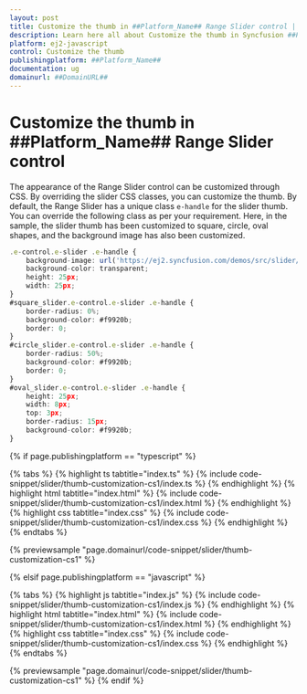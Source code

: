 ```yaml
---
layout: post
title: Customize the thumb in ##Platform_Name## Range Slider control | Syncfusion
description: Learn here all about Customize the thumb in Syncfusion ##Platform_Name## Range Slider control of Syncfusion Essential JS 2 and more.
platform: ej2-javascript
control: Customize the thumb 
publishingplatform: ##Platform_Name##
documentation: ug
domainurl: ##DomainURL##
---
```


# Customize the thumb in ##Platform_Name## Range Slider control

The appearance of the Range Slider control can be customized through CSS. By overriding the slider CSS classes, you can customize the thumb. By default, the Range Slider has a unique class `e-handle` for the slider thumb. You can override the following class as per your requirement. Here, in the sample, the slider thumb has been customized to square, circle, oval shapes, and the background image has also been customized.

```ts
.e-control.e-slider .e-handle {
    background-image: url('https://ej2.syncfusion.com/demos/src/slider/images/thumb.png');
    background-color: transparent;
    height: 25px;
    width: 25px;
}
#square_slider.e-control.e-slider .e-handle {
    border-radius: 0%;
    background-color: #f9920b;
    border: 0;
}
#circle_slider.e-control.e-slider .e-handle {
    border-radius: 50%;
    background-color: #f9920b;
    border: 0;
}
#oval_slider.e-control.e-slider .e-handle {
    height: 25px;
    width: 8px;
    top: 3px;
    border-radius: 15px;
    background-color: #f9920b;
}
```

{% if page.publishingplatform == "typescript" %}

 {% tabs %}
{% highlight ts tabtitle="index.ts" %}
{% include code-snippet/slider/thumb-customization-cs1/index.ts %}
{% endhighlight %}
{% highlight html tabtitle="index.html" %}
{% include code-snippet/slider/thumb-customization-cs1/index.html %}
{% endhighlight %}
{% highlight css tabtitle="index.css" %}
{% include code-snippet/slider/thumb-customization-cs1/index.css %}
{% endhighlight %}
{% endtabs %}

{% previewsample "page.domainurl/code-snippet/slider/thumb-customization-cs1" %}

{% elsif page.publishingplatform == "javascript" %}

{% tabs %}
{% highlight js tabtitle="index.js" %}
{% include code-snippet/slider/thumb-customization-cs1/index.js %}
{% endhighlight %}
{% highlight html tabtitle="index.html" %}
{% include code-snippet/slider/thumb-customization-cs1/index.html %}
{% endhighlight %}
{% highlight css tabtitle="index.css" %}
{% include code-snippet/slider/thumb-customization-cs1/index.css %}
{% endhighlight %}
{% endtabs %}

{% previewsample "page.domainurl/code-snippet/slider/thumb-customization-cs1" %}
{% endif %}